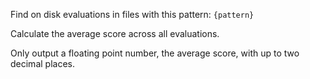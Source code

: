Find on disk evaluations in files with this pattern: `{pattern}`

Calculate the average score across all evaluations.

Only output a floating point number, the average score, with up to two decimal places.
